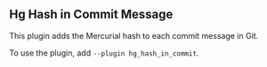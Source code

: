 ## Hg Hash in Commit Message

This plugin adds the Mercurial hash to each commit message in Git.

To use the plugin, add
`--plugin hg_hash_in_commit`.
